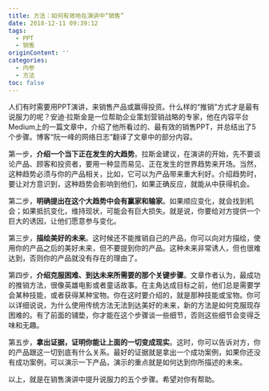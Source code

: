 ```yaml
---
title: 方法：如何有效地在演讲中“销售”
date: 2018-12-11 09:39:12
tags:
  - PPT
  - 销售
originContent: ''
categories:
  - 内参
  - 方法
toc: false
---
```

人们有时需要用PPT演讲，来销售产品或赢得投资。什么样的“推销”方式才是最有说服力的呢？安迪·拉斯金是一位帮助企业策划营销战略的专家，他在内容平台Medium上的一篇文章中，介绍了他所看过的、最有效的销售PPT，并总结出了5个步骤。博客“阮一峰的网络日志”翻译了文章中的部分内容。

第一步，**介绍一个当下正在发生的大趋势**。拉斯金建议，在演讲的开始，先不要谈论产品、顾客和投资者，要用一种显而易见、正在发生的世界趋势来开场。当然，这种趋势必须与你的产品相关，比如，它可以为产品带来重大利好。介绍趋势时，要让对方意识到，这种趋势会影响到他们，如果正确反应，就能从中获得机会。

第二步，**明确提出在这个大趋势中会有赢家和输家**。如果顺应变化，就会找到机会；如果抵抗变化，维持现状，可能会有巨大损失。就是说，你要给对方提供一个巨大的诱因，让他们愿意参与变化。

第三步，**描绘美好的未来**。这时候还不能推销自己的产品，你可以向对方描绘，使用你的产品之后的美好未来，但不要提到你的产品。这种未来非常诱人，但也很难达到，否则你的产品就没有存在的理由了。

第四步，**介绍克服困难、到达未来所需要的那个关键步骤**。文章作者认为，最成功的推销方法，很像英雄电影或者童话故事。在主角达成目标之前，他们总是需要学会某种技能，或者获得某种宝物。你在这时要介绍的，就是那种技能或宝物。你可以详细说说，为什么使用传统方法无法到达美好的未来，新的方法是如何克服现存困难的。有了前面的铺垫，你才能在这个步骤谈一些细节，否则这些细节会变得乏味和无趣。

第五步，**拿出证据，证明你能让上面的一切变成现实**。这时，你可以告诉对方，你的产品跟这一切到底有什么关系。最好的证据就是拿出一个成功案例，如果你还没有成功案例，可以演示一下产品，演示的重点就是如何达到你所描述的未来。

以上，就是在销售演讲中提升说服力的五个步骤。希望对你有帮助。